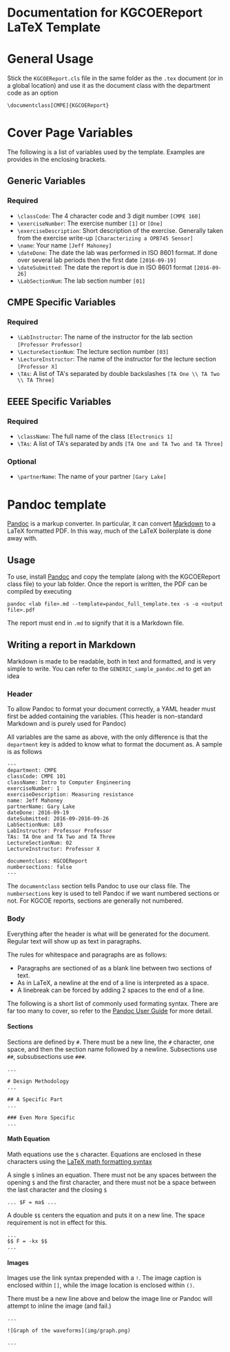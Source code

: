 Documentation for KGCOEReport LaTeX Template
============================================

# General Usage
Stick the `KGCOEReport.cls` file in the same folder as the `.tex` document (or in a global location)
and use it as the document class with the department code as an option

```
\documentclass[CMPE]{KGCOEReport}
```
# Cover Page Variables
The following is a list of variables used by the template.
Examples are provides in the enclosing brackets.

## Generic Variables
### Required
* `\classCode`: The 4 character code and 3 digit number `[CMPE 160]`
* `\exerciseNumber`: The exercise number `[1]` or `[One]`
* `\exerciseDescription`: Short description of the exercise. Generally taken from the exercise write-up `[Characterizing a OPB745 Sensor]`
* `\name`: Your name `[Jeff Mahoney]`
* `\dateDone`: The date the lab was performed in ISO 8601 format. If done over several lab periods then the first date `[2016-09-19]`
* `\dateSubmitted`: The date the report is due in ISO 8601 format `[2016-09-26]`
* `\LabSectionNum`: The lab section number `[01]`

## CMPE Specific Variables
### Required
* `\LabInstructor`: The name of the instructor for the lab section `[Professor Professor]`
* `\LectureSectionNum`: The lecture section number `[03]`
* `\LectureInstructor`: The name of the instructor for the lecture section `[Professor X]`
* `\TAs`: A list of TA's separated by double backslashes `[TA One \\ TA Two \\ TA Three]`


## EEEE Specific Variables
### Required
* `\className`: The full name of the class `[Electronics 1]`
* `\TAs`: A list of TA's separated by ands `[TA One and TA Two and TA Three]`

### Optional
* `\partnerName`: The name of your partner `[Gary Lake]`


# Pandoc template
[Pandoc](http://pandoc.org/) is a markup converter.
In particular, it can convert [Markdown](https://en.wikipedia.org/wiki/Markdown) to a LaTeX formatted PDF.
In this way, much of the LaTeX boilerplate is done away with.

## Usage
To use, install [Pandoc](http://pandoc.org/installing.html) and copy the template (along with the KGCOEReport class file)
to your lab folder.
Once the report is written, the PDF can be compiled by executing

```
pandoc <lab file>.md --template=pandoc_full_template.tex -s -o <output file>.pdf
```

The report must end in `.md` to signify that it is a Markdown file.

## Writing a report in Markdown
Markdown is made to be readable, both in text and formatted, and is very simple to write.
You can refer to the `GENERIC_sample_pandoc.md` to get an idea

### Header
To allow Pandoc to format your document correctly, a YAML header must first be added
containing the variables.
(This header is non-standard Markdown and is purely used for Pandoc)

All variables are the same as above, with the only difference is that the
`department` key is added to know what to format the document as.
A sample is as follows

```
---
department: CMPE
classCode: CMPE 101
className: Intro to Computer Engineering
exerciseNumber: 1
exerciseDescription: Measuring resistance
name: Jeff Mahoney
partnerName: Gary Lake
dateDone: 2016-09-19
dateSubmitted: 2016-09-2016-09-26
LabSectionNum: L03
LabInstructor: Professor Professor
TAs: TA One and TA Two and TA Three
LectureSectionNum: 02
LectureInstructor: Professor X

documentclass: KGCOEReport
numbersections: false
---
```

The `documentclass` section tells Pandoc to use our class file.
The `numbersections` key is used to tell Pandoc if we want numbered sections or not.
For KGCOE reports, sections are generally not numbered.

### Body
Everything after the header is what will be generated for the document.
Regular text will show up as text in paragraphs.

The rules for whitespace and paragraphs are as follows:
* Paragraphs are sectioned of as a blank line between two sections of text.
* As in LaTeX, a newline at the end of a line is interpreted as a space.
* A linebreak can be forced by adding 2 spaces to the end of a line.

The following is a short list of commonly used formating syntax.
There are far too many to cover, so refer to the [Pandoc User Guide](http://pandoc.org/README.html#pandocs-markdown)
for more detail.

#### Sections
Sections are defined by `#`.
There must be a new line, the `#` character, one space,
and then the section name followed by a newline.
Subsections use `##`, subsubsections use `###`.

```
...

# Design Methodology
...

## A Specific Part
...

### Even More Specific
...
```

#### Math Equation
Math equations use the `$` character.
Equations are enclosed in these characters using the
[LaTeX math formatting syntax](https://www.sharelatex.com/learn/Mathematical_expressions)

A single `$` inlines an equation.
There must not be any spaces between the opening `$` and the first character,
and there must not be a space between the last character and the closing `$`

```
... $F = ma$ ...
```

A double `$$` centers the equation and puts it on a new line.
The space requirement is not in effect for this.

```
...
$$ F = -kx $$
...
```

#### Images
Images use the link syntax prepended with a `!`.
The image caption is enclosed within `[]`, while the image location is enclosed within `()`.

There must be a new line above and below the image line or Pandoc will attempt to inline the image (and fail.)

```
...

![Graph of the waveforms](img/graph.png)

...
```
